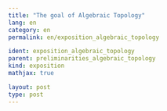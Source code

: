```yaml
---
title: "The goal of Algebraic Topology"
lang: en
category: en
permalink: en/exposition_algebraic_topology

ident: exposition_algebraic_topology
parent: preliminarities_algebraic_topology
kind: exposition
mathjax: true

layout: post
type: post
---
```


